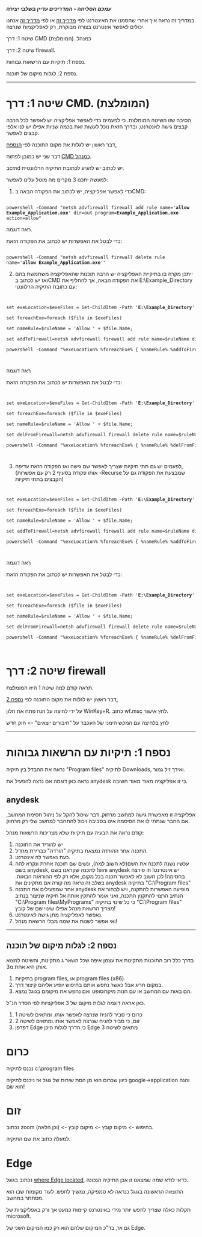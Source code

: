 
**_עמכם הסליחה - המדריכים עדיין בשלבי יצירה_**

במדריך זה נראה איך אחרי שחסמנו את האינטרנט לפי [מדריך זה](https://koshernet.github.io/2023/10/07/%D7%94%D7%9E%D7%93%D7%A8%D7%99%D7%9A-%D7%94%D7%9E%D7%9C%D7%90-%D7%94%D7%A7%D7%A6%D7%A8-%D7%9C%D7%A0%D7%99%D7%94%D7%95%D7%9C-%D7%94%D7%97%D7%A1%D7%99%D7%9E%D7%94-%D7%91%D7%9E%D7%97%D7%A9%D7%91.html) או לפי [מדריך זה](https://koshernet.github.io/2023/05/09/%D7%97%D7%A1%D7%99%D7%9E%D7%AA-%D7%90%D7%99%D7%A0%D7%98%D7%A8%D7%A0%D7%98-%D7%91%D7%9E%D7%97%D7%A9%D7%91-%D7%9C%D7%97%D7%9C%D7%95%D7%98%D7%99%D7%9F.html) אנחנו יכולים לאפשר אינטרנט בצורה מבוקרת, רק לאפליקציות 
שנרצה.

שיטה 1: דרך CMD כמנהל. (המומלצת)

שיטה 2: דרך firewall.

נספח 1: תיקיות עם הרשאות גבוהות.

נספח 2: לגלות מיקום של תוכנה.

---

# שיטה 1: דרך CMD. (המומלצת)

הסיבה שזו השיטה המומלצת. כי לפעמים כדי לאפשר אפליקציה יש לאפשר לכל הרבה קבצים גישה לאנטרנט, ובדרך הזאת נוכל לעשות זאת בכמה שניות אפילו יש לנו אלפי קבצים לאפשר.

דבר ראשון יש לגלות את מקום התוכנה לפי [הנספח.](https://koshernet.github.io/2023/05/11/%D7%9C%D7%97%D7%A1%D7%95%D7%9D-%D7%90%D7%99%D7%A0%D7%98%D7%A8%D7%A0%D7%98-%D7%90%D7%9A-%D7%9C%D7%90%D7%A4%D7%A9%D7%A8-%D7%90%D7%A4%D7%9C%D7%99%D7%A7%D7%A6%D7%99%D7%95%D7%AA-%D7%9E%D7%A1%D7%95%D7%99%D7%9E%D7%95%D7%AA.html#%D7%A0%D7%A1%D7%A4%D7%97-2-%D7%9C%D7%92%D7%9C%D7%95%D7%AA-%D7%9E%D7%99%D7%A7%D7%95%D7%9D-%D7%A9%D7%9C-%D7%AA%D7%95%D7%9B%D7%A0%D7%94)

דבר שני יש כמובן לפתוח [CMD כמנהל](https://koshernet.github.io/2023/05/07/%D7%9C%D7%A4%D7%AA%D7%95%D7%97-CMD-%D7%9B%D7%9E%D7%A0%D7%94%D7%9C.html).

בcmd יש לכתוב יש להגיע לכתובת התיקיה הרלוונטית.

למעשה יתכנו 3 מקרים מה מוטל עלינו לאפשר:

1. כדי לאפשר אפליקציה, יש לכתוב את הפקודה הבאה בCMD:

<div class="code_div" dir="ltr">
<code class="language-cmd">
powershell -Command "netsh advfirewall firewall add rule name='<b>allow Example_Application.exe</b>' dir=out program=<b>Example_Application.exe</b> action=allow"
</code>
</div>

ראה דוגמה.

כדי לבטל את האפשרות יש לכתוב את הפקודה הזאת:

<div class="code_div" dir="ltr">
<code class="language-cmd">
powershell -Command "netsh advfirewall firewall delete rule name='<b>allow Example_Application.exe</b>'"
</code>
</div>

2. ייתכן מקרה בו בתיקיית האפליקציה יש הרבה תוכנות שהאפליקציה משתמשת בהם ואז יש לכתוב בCMD את הפקודה הבאה, אך להחליף את E:\Example_Directory עם כתובת התיקיה הרלוונטי:

<div class="code_div" dir="ltr">
<code class="language-cmd">
<pre>set exeLocation=$exeFiles = Get-ChildItem -Path '<b>E:\Example_Directory</b>' -Filter '*.exe'; <br>
set foreachExe=foreach ($file in $exeFiles) <br>
set nameRule=$ruleName = 'Allow ' + $file.Name; <br>
set addToFirewall=netsh advfirewall firewall add rule name=$ruleName dir=out program=$($file.FullName) action=allow <br>
powershell -Command "%exeLocation% %foreachExe% { %nameRule% %addToFirewall% }"
</pre>
</code>
</div>

ראה דוגמה

כדי לבטל את האפשרות יש לכתוב את הפקודה הזאת:

<div class="code_div" dir="ltr">
<code class="language-cmd">
<pre>set exeLocation=$exeFiles = Get-ChildItem -Path '<b>E:\Example_Directory</b>' -Filter '*.exe' -Recurse; <br>
set foreachExe=foreach ($file in $exeFiles) <br>
set nameRule=$ruleName = 'Allow ' + $file.Name; <br>
set delFromFirewall=netsh advfirewall firewall delete rule name=$ruleName <br>
powershell -Command "%exeLocation% %foreachExe% { %nameRule% %delFromFirewall% }"
</pre>
</code>
</div>

3. לפעמים יש גם תתי תיקיות שצריך לאפשר שם גישה ואז הפקודה הזאת עדיפה, (אותו פקודה בסעיף 2 רק עם אפשרות -Recurse שמבצעת את הפקודה גם על הקבצים בתתי תיקיות)

<div class="code_div" dir="ltr">
<code class="language-cmd">
<pre>set exeLocation=$exeFiles = Get-ChildItem -Path '<b>E:\Example_Directory</b>' -Filter '*.exe' -Recurse; <br>
set foreachExe=foreach ($file in $exeFiles) <br>
set nameRule=$ruleName = 'Allow ' + $file.Name; <br>
set addToFirewall=netsh advfirewall firewall add rule name=$ruleName dir=out program=$($file.FullName) action=allow <br>
powershell -Command "%exeLocation% %foreachExe% { %nameRule% %addToFirewall% }"
</pre>
</code>
</div>

ראה דוגמה

כדי לבטל את האפשרות יש לכתוב את הפקודה הזאת:

<div class="code_div" dir="ltr">
<code class="language-cmd">
<pre>set exeLocation=$exeFiles = Get-ChildItem -Path '<b>E:\Example_Directory</b>' -Filter '*.exe' -Recurse; <br>
set foreachExe=foreach ($file in $exeFiles) <br>
set nameRule=$ruleName = 'Allow ' + $file.Name; <br>
set delFromFirewall=netsh advfirewall firewall delete rule name=$ruleName <br>
powershell -Command "%exeLocation% %foreachExe% { %nameRule% %delFromFirewall% }"
</pre>
</code>
</div>
 
# שיטה 2: דרך firewall

תראה קודם למה שיטה 1 היא המומלצת.

דבר ראשון יש לגלות את מקום התוכנה לפי [נספח 2.](https://koshernet.github.io/2023/05/11/%D7%9C%D7%97%D7%A1%D7%95%D7%9D-%D7%90%D7%99%D7%A0%D7%98%D7%A8%D7%A0%D7%98-%D7%90%D7%9A-%D7%9C%D7%90%D7%A4%D7%A9%D7%A8-%D7%90%D7%A4%D7%9C%D7%99%D7%A7%D7%A6%D7%99%D7%95%D7%AA-%D7%9E%D7%A1%D7%95%D7%99%D7%9E%D7%95%D7%AA.html#%D7%A0%D7%A1%D7%A4%D7%97-2-%D7%9C%D7%92%D7%9C%D7%95%D7%AA-%D7%9E%D7%99%D7%A7%D7%95%D7%9D-%D7%A9%D7%9C-%D7%AA%D7%95%D7%9B%D7%A0%D7%94)

פתח את חלון run על ידי לחיצה על WinKey+R. כתוב wf.msc לחץ אישור.

לחץ בלחיצה עם המקש הימני של  העכבר על "חיבורים יוצאים" -> חוק חדש

---

# נספח 1: תיקיות עם הרשאות גבוהות

נראה את ההבדל בין תיקיה "Program files" לתיקיה Downloads, ואידך זיל גמור.

נראה כאן דוגמה אם נרצה להפעיל את anydesk כי זו אפליקציה מאוד מאוד חשובה.

## anydesk

אפליקציה זו מאפשרת גישה למחשב מרחוק. דבר שיכול להקל על ניהול חסימת המחשב, אם החבר שנתתי לו את הסיסמה אינו בסביבה ויכול להתחבר למחשב שלי רק מרחוק.

קודם נראה את הבעיה עם תיקיות שלא מצריכות הרשאות מנהל:
1. יש להוריד את התוכנה
2. התכנה אחר ההורדה נמצאת בתיקיה "הורדה" כברירת מחדל.
3. כעת נאפשר לה אינטרנט.
4. עכשיו נשנה לתכנה את השם(לא חשוב למה), ונשים שם תוכנה אחרת ונקרא להה בשם anydesk, והופ! לתכנה שקראנו בשם anydesk יש אינטרנט! וזו פירצה בחסימה! לכן חשוב לא לאפשר תכנה בכל מקום, אלא רק לפי ההוראות הבאות.
בשלב זה נראה מה קורה אם מתקינים את anydesk בתיקיה "C:\Program files"
1. אחר שמפעילים את התכנה anydesk מופיעה האפשרות להתקנה, ויש לבחור את הנתיב הרצוי להתקנץ התכנה, ואני אומר להתקין אותה אל תיקיה שניצור בנתיב "C:\Program files\MyPrograms" כי כל שינוי בתיקיה "C:\Program files" מצריך הרשאת מנהל אפילו שינוי שם של קובץ!
2. נאפשר לאפליקציה מתן גישה לאינטרנט.
3. ואי אפשר לשנות את שמה מבלי הרשאת מנהל!

---

## נספח 2: לגלות מיקום של תוכנה

בדרך כלל רוב התוכנות מתקינות את עצמן איפה שכל השאר ג מתקינות, והשיטה למצוא אותן היא אחת מ3.
1. בתיקיות program files, או program files (x86).
2. במקום חריג אבל כאשר נחפש אותם בחיפוש יופיע אליהם קיצור דרך.
3. הם באות עם המחשב או עם חנות מיקרוסופט ואם נחפש את מיקומם בגוגל נמצא.

כאן אראה דוגמה לגלות מיקום של 3 אפליקציות לפי הסדר הנ"ל.

1. כרום כי סביר להניח שנרצה לאפשר אותו. ומתאים לשיטה 1
2. זום, כי סביר להניח שנרצה לאפשר אותו.ומתאים לשיטה 2
3. דפדפן Edge כי הדרך לגלות היכן Edge מתאים לשיטה 3

# כרום

נכנס לתיקיה c:\program files

כיוון שכרום הוא מן הסת שירות של גוגל אז ניכנס לתיקיה google->application והנה הוא שם!

# זום

נכתוב zoom בחיפוש -> מיקום קובץ -> מיקום קובץ -> (וכן הלאה).

למעלה כתוב את שם התיקיה.

# Edge

נכתוב בגוגל [where Edge located](https://www.google.com/search?q=where+edge+located&oq=where+edge+located&gs_lcrp=EgZjaHJvbWUyBggAEEUYOTIICAEQABgWGB4yCAgCEAAYFhgeMggIAxAAGBYYHjIICAQQABgWGB4yCAgFEAAYFhgeMggIBhAAGBYYHjIICAcQABgWGB4yCAgIEAAYFhgeMggICRAAGBYYHtIBCDYxODNqMGo3qAIAsAIA&sourceid=chrome&ie=UTF-8), כדאי לודא שמה שמצאנו זו אכן התיקיה הנכונה.

התוצאה הראשונה בגוגל כנראה לא סמפיקה, נמשיך לחפש. לעוד מקומות שבו הוא מסתתר במחשב.

תקלות כאלה שצריך לחפש יותר מידי באינטרנט קיימות כמעט אך ורק באפליקציות של microsoft.

גם אז, בד"כ המיקום שלהם הוא רק כמו המיקום השני של Edge.

